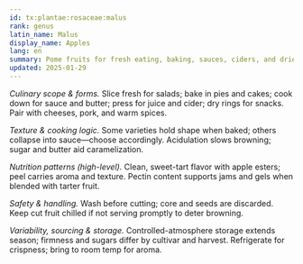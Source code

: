 ```yaml
---
id: tx:plantae:rosaceae:malus
rank: genus
latin_name: Malus
display_name: Apples
lang: en
summary: Pome fruits for fresh eating, baking, sauces, ciders, and dried snacks; cultivars range from crisp and tart to soft and aromatic, with variable cooking behavior.
updated: 2025-01-29
---
```


_Culinary scope & forms._ Slice fresh for salads; bake in pies and cakes; cook down for sauce and butter; press for juice and cider; dry rings for snacks. Pair with cheeses, pork, and warm spices.

_Texture & cooking logic._ Some varieties hold shape when baked; others collapse into sauce—choose accordingly. Acidulation slows browning; sugar and butter aid caramelization.

_Nutrition patterns (high-level)._ Clean, sweet-tart flavor with apple esters; peel carries aroma and texture. Pectin content supports jams and gels when blended with tarter fruit.

_Safety & handling._ Wash before cutting; core and seeds are discarded. Keep cut fruit chilled if not serving promptly to deter browning.

_Variability, sourcing & storage._ Controlled-atmosphere storage extends season; firmness and sugars differ by cultivar and harvest. Refrigerate for crispness; bring to room temp for aroma.
